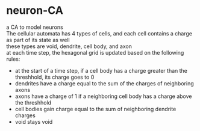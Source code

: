 # neuron-CA
a CA to model neurons<br>
The cellular automata has 4 types of cells, and each cell contains a charge as part of its state as well<br>
these types are void, dendrite, cell body, and axon<br>
at each time step, the hexagonal grid is updated based on the following rules:<br>
* at the start of a time step, if a cell body has a charge greater than the threshhold, its charge goes to 0<br>
* dendrites have a charge equal to the sum of the charges of neighboring axons<br>
* axons have a charge of 1 if a neighboring cell body has a charge above the threshhold<br>
* cell bodies gain charge equal to the sum of neighboring dendrite charges<br>
* void stays void
